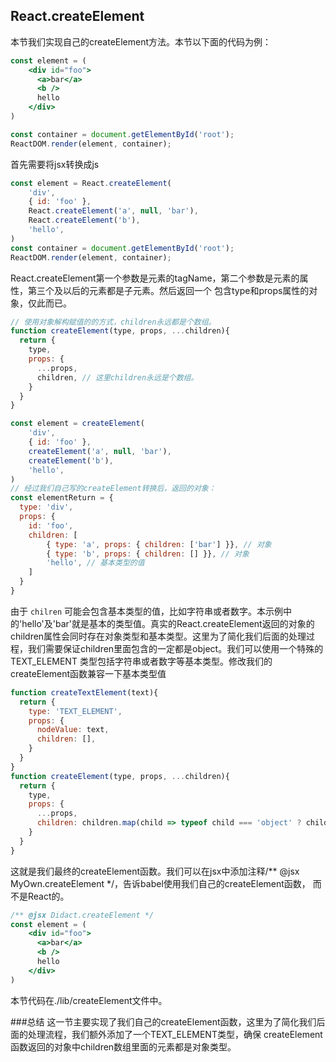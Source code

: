 ## React.createElement
本节我们实现自己的createElement方法。本节以下面的代码为例：
```jsx harmony
const element = (
    <div id="foo">
      <a>bar</a>
      <b />
      hello
    </div>
)

const container = document.getElementById('root');
ReactDOM.render(element, container);
```
首先需要将jsx转换成js
```jsx harmony
const element = React.createElement(
    'div',
    { id: 'foo' },
    React.createElement('a', null, 'bar'),
    React.createElement('b'),
    'hello',
)
const container = document.getElementById('root');
ReactDOM.render(element, container);
```
React.createElement第一个参数是元素的tagName，第二个参数是元素的属性，第三个及以后的元素都是子元素。然后返回一个
包含type和props属性的对象，仅此而已。

```jsx harmony
// 使用对象解构赋值的的方式，children永远都是个数组。
function createElement(type, props, ...children){
  return {
    type,
    props: {
      ...props,
      children, // 这里children永远是个数组。
    }
  }
}

const element = createElement(
    'div',
    { id: 'foo' },
    createElement('a', null, 'bar'),
    createElement('b'),
    'hello',
)
// 经过我们自己写的createElement转换后，返回的对象：
const elementReturn = {
  type: 'div',
  props: {
    id: 'foo',
    children: [
        { type: 'a', props: { children: ['bar'] }}, // 对象
        { type: 'b', props: { children: [] }}, // 对象
        'hello', // 基本类型的值
    ]
  }
}
```

由于 `chilren` 可能会包含基本类型的值，比如字符串或者数字。本示例中的'hello'及'bar'就是基本的类型值。真实的React.createElement返回的对象的
children属性会同时存在对象类型和基本类型。这里为了简化我们后面的处理过程，我们需要保证children里面包含的一定都是object。我们可以使用一个特殊的TEXT_ELEMENT
类型包括字符串或者数字等基本类型。修改我们的createElement函数兼容一下基本类型值
```jsx harmony
function createTextElement(text){
  return {
    type: 'TEXT_ELEMENT',
    props: {
      nodeValue: text,
      children: [],
    }
  }
}
function createElement(type, props, ...children){
  return {
    type,
    props: {
      ...props,
      children: children.map(child => typeof child === 'object' ? child : createTextElement(child)),
    }
  }
}
```

这就是我们最终的createElement函数。我们可以在jsx中添加注释/** @jsx MyOwn.createElement */，告诉babel使用我们自己的createElement函数，
而不是React的。
```jsx harmony
/** @jsx Didact.createElement */
const element = (
    <div id="foo">
      <a>bar</a>
      <b />
      hello
    </div>
)
```

本节代码在./lib/createElement文件中。


###总结
这一节主要实现了我们自己的createElement函数，这里为了简化我们后面的处理流程，我们额外添加了一个TEXT_ELEMENT类型，确保
createElement函数返回的对象中children数组里面的元素都是对象类型。

